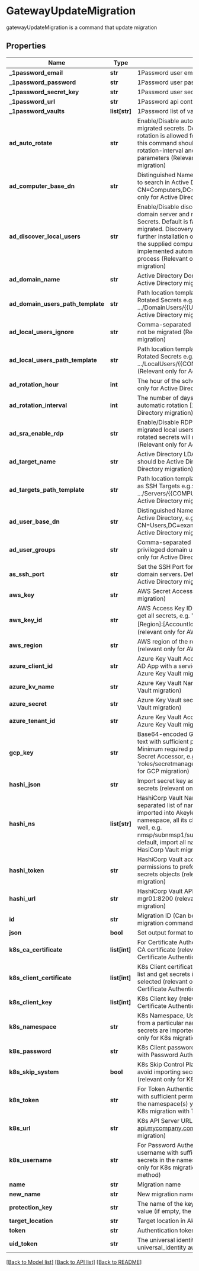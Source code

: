 # GatewayUpdateMigration

gatewayUpdateMigration is a command that update migration
## Properties
Name | Type | Description | Notes
------------ | ------------- | ------------- | -------------
**_1password_email** | **str** | 1Password user email to connect to the API | [optional] 
**_1password_password** | **str** | 1Password user password to connect to the API | [optional] 
**_1password_secret_key** | **str** | 1Password user secret key to connect to the API | [optional] 
**_1password_url** | **str** | 1Password api container url | [optional] 
**_1password_vaults** | **list[str]** | 1Password list of vault to get the items from | [optional] 
**ad_auto_rotate** | **str** | Enable/Disable automatic/recurrent rotation for migrated secrets. Default is false: only manual rotation is allowed for migrated secrets. If set to true, this command should be combined with --ad-rotation-interval and --ad-rotation-hour parameters (Relevant only for Active Directory migration) | [optional] 
**ad_computer_base_dn** | **str** | Distinguished Name of Computer objects (servers) to search in Active Directory e.g.: CN&#x3D;Computers,DC&#x3D;example,DC&#x3D;com (Relevant only for Active Directory migration) | [optional] 
**ad_discover_local_users** | **str** | Enable/Disable discovery of local users from each domain server and migrate them as SSH Rotated Secrets. Default is false: only domain users will be migrated. Discovery of local users might require further installation of SSH on the servers, based on the supplied computer base DN. This will be implemented automatically as part of the migration process (Relevant only for Active Directory migration) | [optional] 
**ad_domain_name** | **str** | Active Directory Domain Name (Relevant only for Active Directory migration) | [optional] 
**ad_domain_users_path_template** | **str** | Path location template for migrating domain users as Rotated Secrets e.g.: .../DomainUsers/{{USERNAME}} (Relevant only for Active Directory migration) | [optional] 
**ad_local_users_ignore** | **str** | Comma-separated list of Local Users which should not be migrated (Relevant only for Active Directory migration) | [optional] 
**ad_local_users_path_template** | **str** | Path location template for migrating domain users as Rotated Secrets e.g.: .../LocalUsers/{{COMPUTER_NAME}}/{{USERNAME}} (Relevant only for Active Directory migration) | [optional] 
**ad_rotation_hour** | **int** | The hour of the scheduled rotation in UTC (Relevant only for Active Directory migration) | [optional] 
**ad_rotation_interval** | **int** | The number of days to wait between every automatic rotation [1-365] (Relevant only for Active Directory migration) | [optional] 
**ad_sra_enable_rdp** | **str** | Enable/Disable RDP Secure Remote Access for the migrated local users rotated secrets. Default is false: rotated secrets will not be created with SRA (Relevant only for Active Directory migration) | [optional] 
**ad_target_name** | **str** | Active Directory LDAP Target Name. Server type should be Active Directory (Relevant only for Active Directory migration) | [optional] 
**ad_targets_path_template** | **str** | Path location template for migrating domain servers as SSH Targets e.g.: .../Servers/{{COMPUTER_NAME}} (Relevant only for Active Directory migration) | [optional] 
**ad_user_base_dn** | **str** | Distinguished Name of User objects to search in Active Directory, e.g.: CN&#x3D;Users,DC&#x3D;example,DC&#x3D;com (Relevant only for Active Directory migration) | [optional] 
**ad_user_groups** | **str** | Comma-separated list of domain groups from which privileged domain users will be migrated (Relevant only for Active Directory migration) | [optional] 
**as_ssh_port** | **str** | Set the SSH Port for further connection to the domain servers. Default is port 22 (Relevant only for Active Directory migration) | [optional] 
**aws_key** | **str** | AWS Secret Access Key (relevant only for AWS migration) | [optional] 
**aws_key_id** | **str** | AWS Access Key ID with sufficient permissions to get all secrets, e.g. &#39;arn:aws:secretsmanager:[Region]:[AccountId]:secret:[/path/to/secrets/*]&#39; (relevant only for AWS migration) | [optional] 
**aws_region** | **str** | AWS region of the required Secrets Manager (relevant only for AWS migration) | [optional] 
**azure_client_id** | **str** | Azure Key Vault Access client ID, should be Azure AD App with a service principal (relevant only for Azure Key Vault migration) | [optional] 
**azure_kv_name** | **str** | Azure Key Vault Name (relevant only for Azure Key Vault migration) | [optional] 
**azure_secret** | **str** | Azure Key Vault secret (relevant only for Azure Key Vault migration) | [optional] 
**azure_tenant_id** | **str** | Azure Key Vault Access tenant ID (relevant only for Azure Key Vault migration) | [optional] 
**gcp_key** | **str** | Base64-encoded GCP Service Account private key text with sufficient permissions to Secrets Manager, Minimum required permission is Secret Manager Secret Accessor, e.g. &#39;roles/secretmanager.secretAccessor&#39; (relevant only for GCP migration) | [optional] 
**hashi_json** | **str** | Import secret key as json value or independent secrets (relevant only for HasiCorp Vault migration) | [optional] 
**hashi_ns** | **list[str]** | HashiCorp Vault Namespaces is a comma-separated list of namespaces which need to be imported into Akeyless Vault. For every provided namespace, all its child namespaces are imported as well, e.g. nmsp/subnmsp1/subnmsp2,nmsp/anothernmsp. By default, import all namespaces (relevant only for HasiCorp Vault migration) | [optional] 
**hashi_token** | **str** | HashiCorp Vault access token with sufficient permissions to preform list &amp; read operations on secrets objects (relevant only for HasiCorp Vault migration) | [optional] 
**hashi_url** | **str** | HashiCorp Vault API URL, e.g. https://vault-mgr01:8200 (relevant only for HasiCorp Vault migration) | [optional] 
**id** | **str** | Migration ID (Can be retrieved with gateway-list-migration command) | [optional] 
**json** | **bool** | Set output format to JSON | [optional] 
**k8s_ca_certificate** | **list[int]** | For Certificate Authentication method K8s Cluster CA certificate (relevant only for K8s migration with Certificate Authentication method) | [optional] 
**k8s_client_certificate** | **list[int]** | K8s Client certificate with sufficient permission to list and get secrets in the namespace(s) you selected (relevant only for K8s migration with Certificate Authentication method) | [optional] 
**k8s_client_key** | **list[int]** | K8s Client key (relevant only for K8s migration with Certificate Authentication method) | [optional] 
**k8s_namespace** | **str** | K8s Namespace, Use this field to import secrets from a particular namespace only. By default, the secrets are imported from all namespaces (relevant only for K8s migration) | [optional] 
**k8s_password** | **str** | K8s Client password (relevant only for K8s migration with Password Authentication method) | [optional] 
**k8s_skip_system** | **bool** | K8s Skip Control Plane Secrets, This option allows to avoid importing secrets from system namespaces (relevant only for K8s migration) | [optional] 
**k8s_token** | **str** | For Token Authentication method K8s Bearer Token with sufficient permission to list and get secrets in the namespace(s) you selected (relevant only for K8s migration with Token Authentication method) | [optional] 
**k8s_url** | **str** | K8s API Server URL, e.g. https://k8s-api.mycompany.com:6443 (relevant only for K8s migration) | [optional] 
**k8s_username** | **str** | For Password Authentication method K8s Client username with sufficient permission to list and get secrets in the namespace(s) you selected (relevant only for K8s migration with Password Authentication method) | [optional] 
**name** | **str** | Migration name | [optional] 
**new_name** | **str** | New migration name | [optional] 
**protection_key** | **str** | The name of the key that protects the classic key value (if empty, the account default key will be used) | [optional] 
**target_location** | **str** | Target location in Akeyless for imported secrets | 
**token** | **str** | Authentication token (see &#x60;/auth&#x60; and &#x60;/configure&#x60;) | [optional] 
**uid_token** | **str** | The universal identity token, Required only for universal_identity authentication | [optional] 

[[Back to Model list]](../README.md#documentation-for-models) [[Back to API list]](../README.md#documentation-for-api-endpoints) [[Back to README]](../README.md)


